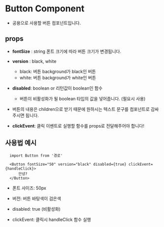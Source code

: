 # Button Component

- 공용으로 사용할 버튼 컴포넌트입니다.

## props

- **fontSize** : string
  폰트 크기에 따라 버튼 크기가 변경됩니다.

- **version** : black, white

  - black: 버튼 background가 black인 버튼
  - white: 버튼 background가 white인 버튼

- **disabled**: boolean or 리턴값이 boolean인 함수

  - 버튼이 비활성화가 될 boolean 타입의 값을 넣어줍니다. (필요시 사용)

- 버튼의 내용은 children으로 받기 때문에 원하시는 텍스트 문구를 컴포넌트로 감싸주시면 됩니다.

- **clickEvent**: 클릭 이벤트로 실행할 함수를 props로 전달해주어야 합니다!

## 사용법 예시

```
  import Button from '경로'

  <Button fontSize="50" version="black" disabled={true} clickEvent={handleClick}>
      안녕?
  </Button>
```

- 폰트 사이즈: 50px

- 버전: 버튼 바탕색이 검은색

- disabled: true (비활성화)

- clickEvent: 클릭시 handleClick 함수 실행
